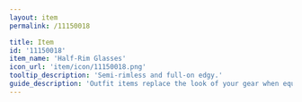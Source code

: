 ```yaml
---
layout: item
permalink: /11150018

title: Item
id: '11150018'
item_name: 'Half-Rim Glasses'
icon_url: 'item/icon/11150018.png'
tooltip_description: 'Semi-rimless and full-on edgy.'
guide_description: 'Outfit items replace the look of your gear when equipped.'
---
```

